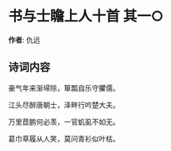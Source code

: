 # 书与士瞻上人十首  其一○

**作者**: 仇远

## 诗词内容

豪气年来渐埽除，箪瓢自乐守臞儒。

江头尽醉唐朝士，泽畔行吟楚大夫。

万里茝鹏何必羡，一官虮虱不如无。

葛巾草履从人笑，莫问青衫似叶枯。

